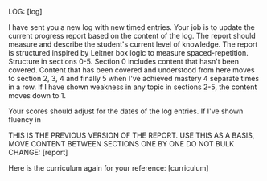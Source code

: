 LOG: [log]

I have sent you a new log with new timed entries. Your job is to update the current progress report based on the content of the log. The report should measure and describe the student's current level of knowledge. The report is structured inspired by Leitner box logic to measure spaced-repetition. Structure in sections 0-5. Section 0 includes content that hasn't been covered. Content that has been covered and understood from here moves to section 2, 3, 4 and finally 5 when I've achieved mastery 4 separate times in a row. If I have shown weakness in any topic in sections 2-5, the content moves down to 1. 

Your scores should adjust for the dates of the log entries. If I've shown fluency in 

THIS IS THE PREVIOUS VERSION OF THE REPORT. USE THIS AS A BASIS, MOVE CONTENT BETWEEN SECTIONS ONE BY ONE DO NOT BULK CHANGE: [report]

Here is the curriculum again for your reference: [curriculum]